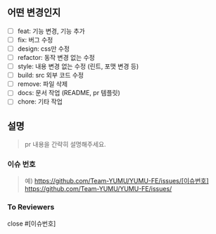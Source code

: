 ## 어떤 변경인지

- [ ] feat: 기능 변경, 기능 추가
- [ ] fix: 버그 수정
- [ ] design: css만 수정
- [ ] refactor: 동작 변경 없는 수정
- [ ] style: 내용 변경 없는 수정 (린트, 포맷 변경 등)
- [ ] build: src 외부 코드 수정
- [ ] remove: 파일 삭제
- [ ] docs: 문서 작업 (README, pr 템플릿)
- [ ] chore: 기타 작업

## 설명

> pr 내용을 간략히 설명해주세요.

### 이슈 번호

> 예) https://github.com/Team-YUMU/YUMU-FE/issues/[이슈번호]
> https://github.com/Team-YUMU/YUMU-FE/issues/

### To Reviewers

close #[이슈번호]
